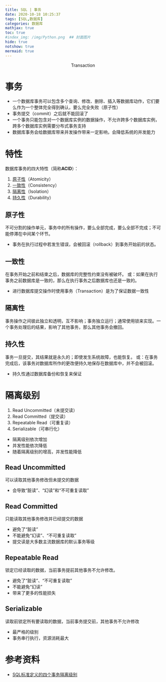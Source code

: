 ```yaml
---
title: SQL | 事务
date: 2020-10-18 10:25:37
tags: [SQL,数据库]
categories: 数据库
mathjax: true
toc: true
#index_img: /img/Python.png  ## 封面图片
hide: true
notshow: true
mermaid: true
---
```


<center>Transaction</center>
<!--more-->

# 事务
- 一个数据库事务可以包含多个查询、修改、删除、插入等数据库动作，它们要么作为一个整体完全得到确认，要么完全失败（原子性）
- 事务提交（commit）之后就不能回滚了
- 一个事务只能包含对一个数据库实例的数据操作，不允许跨多个数据库实例，跨多个数据库实例需要分布式事务支持
- 数据库事务会给数据库带来并发操作带来一定影响，会降低系统的并发能力

# 特性
数据库事务的四大特性（简称**ACID**）：
1. [原子性](#原子性)（Atomicity）
2. [一致性](#一致性)（Consistency）
3. [隔离性](#隔离性)（Isolation）
4. [持久性](#持久性)（Durability）

## 原子性
不可分割的操作单元，事务中的所有操作，要么全部完成，要么全部不完成；不可能停滞在中间某个环节。
- 事务在执行过程中若发生错误，会被回滚（rollback）到事务开始前的状态。

## 一致性
在事务开始之前和结束之后，数据库的完整性约束没有被破坏。
或：如果在执行事务之前数据库是一致的，那么在执行事务之后数据库也还是一致的。
- 进行数据库提交操作时使用事务（Transaction）是为了保证数据一致性

## 隔离性
事务操作之间彼此独立和透明，互不影响；事务独立运行；通常使用锁来实现。一个事务处理后的结果，影响了其他事务，那么其他事务会撤回。

## 持久性
事务一旦提交，其结果就是永久的；即使发生系统故障，也能恢复。
或：在事务完成后，该事务对数据库所作的更改便持久地保存在数据库中，并不会被回滚。
- 持久性通过数据库备份和恢复来保证

# 隔离级别
1. Read Uncommitted（未提交读）
2. Read Committed（提交读）
3. Repeatable Read（可重复读）
4. Serializable（可串行化）

- 隔离级别依次增加
- 并发性能依次降低
- 随着隔离级别的增高，并发性能降低

## Read Uncommitted
可以读取其他事务修改但未提交的数据
- 会导致“脏读”、“幻读”和“不可重复读取”

## Read Committed
只能读取其他事务修改并已经提交的数据
- 避免了“脏读”
- 不能避免“幻读”、“不可重复读取”
- 提交读是大多数主流数据库的默认事务等级

## Repeatable Read
锁定已经读取的数据，当前事务提前其他事务不允许修改。
- 避免了“脏读”、“不可重复读取”
- 不能避免“幻读”
- 带来了更多的性能损失

## Serializable
读取前锁定所有要读取的数据，当前事务提交前，其他事务不允许修改
- 最严格的级别
- 事务串行执行，资源消耗最大


# 参考资料
- [SQL标准定义的四个事务隔离级别](https://www.cnblogs.com/badboy200800/p/12860162.html)